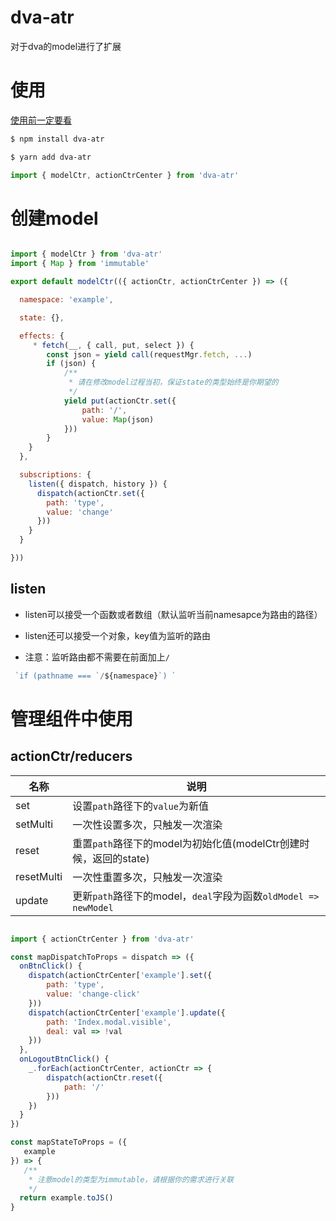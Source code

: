 # dva-atr
对于dva的model进行了扩展

# 使用
[使用前一定要看](https://github.com/dvajs/dva/issues/886#issuecomment-317941549)

```bash
$ npm install dva-atr
```

```bash
$ yarn add dva-atr
```

```javascript
import { modelCtr, actionCtrCenter } from 'dva-atr'
```



# 创建model

```javascript

import { modelCtr } from 'dva-atr'
import { Map } from 'immutable'

export default modelCtr(({ actionCtr, actionCtrCenter }) => ({

  namespace: 'example',

  state: {},

  effects: {
     * fetch(__, { call, put, select }) {
        const json = yield call(requestMgr.fetch, ...)
        if (json) {
            /**
             * 请在修改model过程当初，保证state的类型始终是你期望的
             */
            yield put(actionCtr.set({
                path: '/',
                value: Map(json)
            }))
        }
    }
  },

  subscriptions: {
    listen({ dispatch, history }) {
      dispatch(actionCtr.set({
        path: 'type',
        value: 'change'
      }))
    }
  }

}))

```
## listen

- listen可以接受一个函数或者数组（默认监听当前namesapce为路由的路径）

- listen还可以接受一个对象，key值为监听的路由

- 注意：监听路由都不需要在前面加上`/`

```javascript
 `if (pathname === `/${namespace}`) `
```

# 管理组件中使用

## actionCtr/reducers

|名称|说明|
|-- |-- |
|set|设置`path`路径下的`value`为新值|
|setMulti|一次性设置多次，只触发一次渲染|
|reset|重置`path`路径下的model为初始化值(modelCtr创建时候，返回的state)|
|resetMulti|一次性重置多次，只触发一次渲染|
|update|更新`path`路径下的model，`deal`字段为函数`oldModel => newModel`|

```javascript

import { actionCtrCenter } from 'dva-atr'

const mapDispatchToProps = dispatch => ({
  onBtnClick() {
    dispatch(actionCtrCenter['example'].set({
        path: 'type',
        value: 'change-click'
    }))
    dispatch(actionCtrCenter['example'].update({
        path: 'Index.modal.visible',
        deal: val => !val
    }))
  },
  onLogoutBtnClick() {
    _.forEach(actionCtrCenter, actionCtr => {
        dispatch(actionCtr.reset({
            path: '/'
        }))
    })
  }
})

const mapStateToProps = ({
   example
}) => {
   /**
    * 注意model的类型为immutable，请根据你的需求进行关联
    */  
  return example.toJS()
}


```

